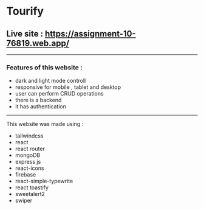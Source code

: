 # Tourify
## Live site : https://assignment-10-76819.web.app/
---

### Features of this website  : 

- dark and light mode controll
- responsive for mobile , tablet and desktop
- user can perform CRUD  operations
- there is a backend 
- it has authentication

---
This website was made using :

- tailwindcss
- react
- react router
- mongoDB
- express js 
- react-icons
- firebase 
- react-simple-typewrite
- react toastify
- sweetalert2
- swiper

